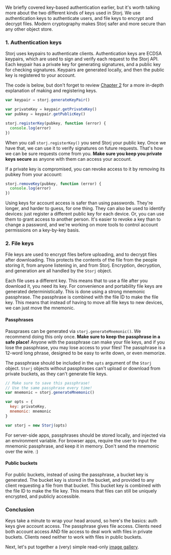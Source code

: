 We briefly covered key-based authentication earlier, but it's worth talking
more about the two different kinds of keys used in Storj. We use authentication
keys to authenticate users, and file keys to encrypt and decrypt files. Modern
cryptography makes Storj safer and more secure than any other object store.

### 1. Authentication keys

Storj uses keypairs to authenticate clients. Authentication keys are ECDSA
keypairs, which are used to sign and verify each request to the Storj API. Each
keypair has a private key for generating signatures, and a public key for
checking signatures. Keypairs are generated locally, and then the public key is
registered to your account.

The code is below, but don't forget to review [Chapter 2](02-storj-object.md)
for a more in-depth explanation of making and registering keys.

```javascript
var keypair = storj.generateKeyPair()

var privateKey = keypair.getPrivateKey()
var pubkey = keypair.getPublicKey()

storj.registerKey(pubkey, function (error) {
  console.log(error)
})
```

When you call `storj.registerKey()` you send Storj your public key. Once we
have that, we can use it to verify signatures on future requests. That's how we
can be sure requests come from you. **Make sure you keep you private keys
secure** as anyone with them can access your account.

If a private key is compromised, you can revoke access to it by removing its
pubkey from your account:

```javascript
storj.removeKey(pubkey, function (error) {
  console.log(error)
})
```

Using keys for account access is safer than using passwords. They're longer, and
harder to guess, for one thing. They can also be used to identify devices: just
register a different public key for each device. Or, you can use them to grant
access to another person. It's easier to revoke a key than to change a
password, and we're working on more tools to control account permissions on a
key-by-key basis.

### 2. File keys

File keys are used to encrypt files before uploading, and to decrypt files
after downloading. This protects the contents of the file from the people
storing it, from anyone listening in, and from Storj. Encryption, decryption,
and generation are all handled by the `Storj` object.

Each file uses a different key. This means that to use a file after you
download it, you need its key. For convenience and portability file keys are
generated deterministically. This is done using a strong mnemonic passphrase.
The passphrase is combined with the file ID to make the file key. This means
that instead of having to move all file keys to new devices, we can just move
the mnemonic.

#### Passphrases

Passprases can be generated via `storj.generateMnemonic()`. We recommend
doing this only once. **Make sure to keep the passphrase in a safe place!**
Anyone with the passphrase can make your file keys, and if you lose the
passphrase, you may lose access to your files! The passphrase is a 12-word long
phrase, designed to be easy to write down, or even memorize.

The passphrase should be included in the `opts` argument of the `Storj` object.
`Storj` objects without passphrases can't upload or download from private
buckets, as they can't generate file keys.

```javascript
// Make sure to save this passphrase!
// Use the same passphrase every time!
var mnemonic = storj.generateMnemonic()

var opts = {
  key: privateKey,
  mnemonic: mnemonic
}

var storj = new Storj(opts)
```

For server-side apps, passphrases should be stored locally, and injected via an
environment variable. For browser apps, require the user to input the
mnemonic passphrase, and keep it in memory. Don't send the mnemonic over the
wire. :)

#### Public buckets

For public buckets, instead of using the passphrase, a bucket key is generated.
The bucket key is stored in the bucket, and provided to any client requesting a
file from that bucket. This bucket key is combined with the file ID to make the
file key. This means that files can still be uniquely encrypted, and publicly
accessible.

### Conclusion

Keys take a minute to wrap your head around, so here's the basics: auth keys
give account access. The passphrase gives file access. Clients need both
account access AND file access to deal work with files in private buckets.
Clients need neither to work with files in public buckets.

Next, let's put together a (very) simple read-only
[image gallery](07-gallery.md).
